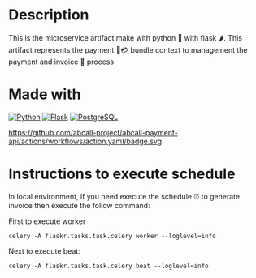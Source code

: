 # Description
This is the microservice artifact make with python 🐍 with flask 🌶️. This artifact represents the payment 🛒💳 bundle context to management the payment and invoice 🧾 process

# Made with
[![Python](https://img.shields.io/badge/python-2b5b84?style=for-the-badge&logo=python&logoColor=white&labelColor=000000)]()
[![Flask](https://img.shields.io/badge/flask-000000?style=for-the-badge&logo=flask&logoColor=white&labelColor=000000)]()
[![PostgreSQL](https://img.shields.io/badge/postgresql-699eca?style=for-the-badge&logo=postgresql&logoColor=white&labelColor=000000)]()

https://github.com/abcall-project/abcall-payment-api/actions/workflows/action.yaml/badge.svg

# Instructions to execute schedule

In local environment, if you need execute the schedule ⏰ to generate invoice then execute the follow command:

First to execute worker
```
celery -A flaskr.tasks.task.celery worker --loglevel=info
```

Next to execute beat:
```
celery -A flaskr.tasks.task.celery beat --loglevel=info
```